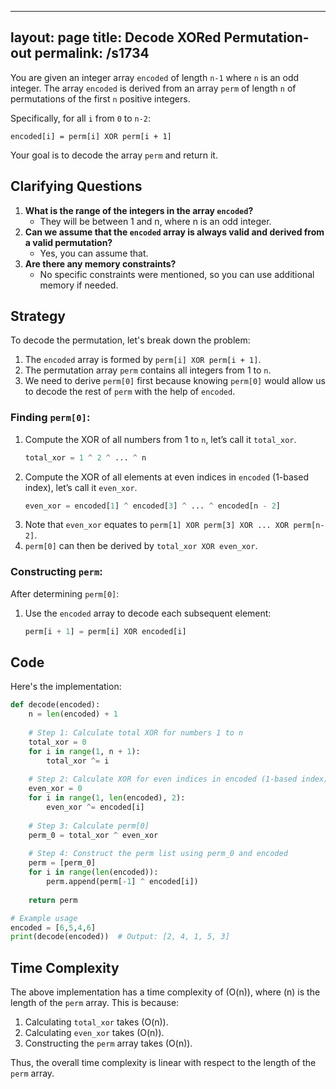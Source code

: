 
---
layout: page
title:  Decode XORed Permutation-out
permalink: /s1734
---
You are given an integer array `encoded` of length `n-1` where `n` is an odd integer. The array `encoded` is derived from an array `perm` of length `n` of permutations of the first `n` positive integers.

Specifically, for all `i` from `0` to `n-2`:
```
encoded[i] = perm[i] XOR perm[i + 1]
```
Your goal is to decode the array `perm` and return it. 

## Clarifying Questions
1. **What is the range of the integers in the array `encoded`?**
    - They will be between 1 and n, where n is an odd integer.
2. **Can we assume that the `encoded` array is always valid and derived from a valid permutation?**
    - Yes, you can assume that.
3. **Are there any memory constraints?**
    - No specific constraints were mentioned, so you can use additional memory if needed.

## Strategy
To decode the permutation, let's break down the problem:
1. The `encoded` array is formed by `perm[i] XOR perm[i + 1]`.
2. The permutation array `perm` contains all integers from 1 to `n`.
3. We need to derive `perm[0]` first because knowing `perm[0]` would allow us to decode the rest of `perm` with the help of `encoded`.

### Finding `perm[0]`:
1. Compute the XOR of all numbers from 1 to `n`, let’s call it `total_xor`.
   ```python
   total_xor = 1 ^ 2 ^ ... ^ n
   ```
2. Compute the XOR of all elements at even indices in `encoded` (1-based index), let’s call it `even_xor`.
   ```python
   even_xor = encoded[1] ^ encoded[3] ^ ... ^ encoded[n - 2]
   ```
3. Note that `even_xor` equates to `perm[1] XOR perm[3] XOR ... XOR perm[n-2]`.
4. `perm[0]` can then be derived by `total_xor XOR even_xor`.

### Constructing `perm`:
After determining `perm[0]`:
1. Use the `encoded` array to decode each subsequent element:
   ```python
   perm[i + 1] = perm[i] XOR encoded[i]
   ```

## Code
Here's the implementation:

```python
def decode(encoded):
    n = len(encoded) + 1
    
    # Step 1: Calculate total XOR for numbers 1 to n
    total_xor = 0
    for i in range(1, n + 1):
        total_xor ^= i
    
    # Step 2: Calculate XOR for even indices in encoded (1-based index)
    even_xor = 0
    for i in range(1, len(encoded), 2):
        even_xor ^= encoded[i]
    
    # Step 3: Calculate perm[0]
    perm_0 = total_xor ^ even_xor
    
    # Step 4: Construct the perm list using perm_0 and encoded
    perm = [perm_0]
    for i in range(len(encoded)):
        perm.append(perm[-1] ^ encoded[i])
    
    return perm

# Example usage
encoded = [6,5,4,6]
print(decode(encoded))  # Output: [2, 4, 1, 5, 3]
```

## Time Complexity
The above implementation has a time complexity of \(O(n)\), where \(n\) is the length of the `perm` array. This is because:
1. Calculating `total_xor` takes \(O(n)\).
2. Calculating `even_xor` takes \(O(n)\).
3. Constructing the `perm` array takes \(O(n)\).

Thus, the overall time complexity is linear with respect to the length of the `perm` array.